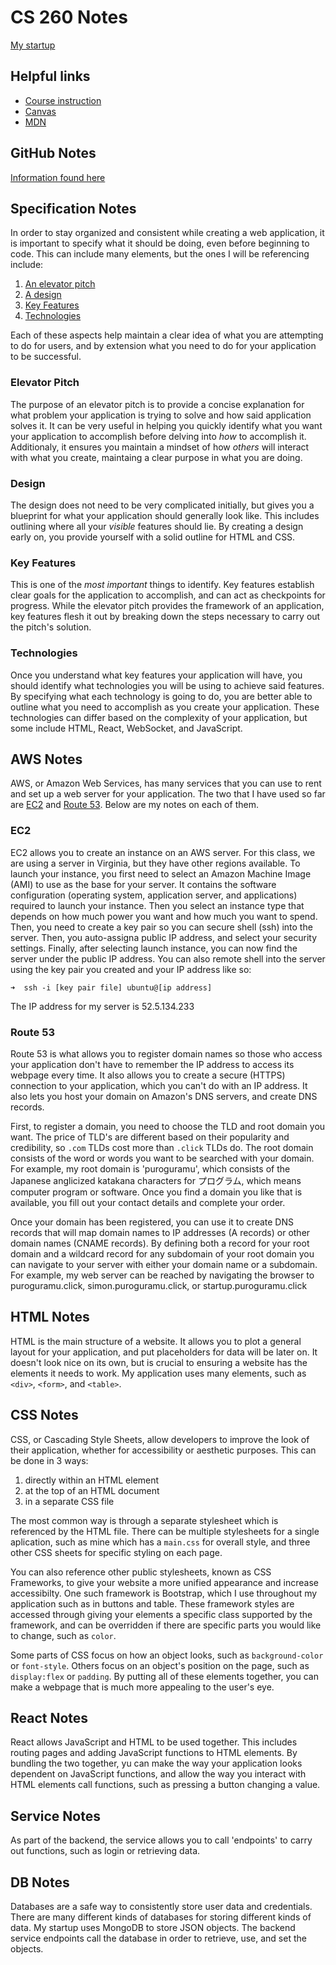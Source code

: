 # CS 260 Notes

[My startup](https://simon.cs260.click)

## Helpful links

- [Course instruction](https://github.com/webprogramming260)
- [Canvas](https://byu.instructure.com)
- [MDN](https://developer.mozilla.org)

## GitHub Notes

[Information found here](notes.md)

## Specification Notes
In order to stay organized and consistent while creating a web application, it is important to specify what it should be doing, even before beginning to code. This can include many elements, but the ones I will be referencing include:

1. [An elevator pitch](#elevator-pitch)
2. [A design](#design)
3. [Key Features](#key-features)
4. [Technologies](#technologies)

Each of these aspects help maintain a clear idea of what you are attempting to do for users, and by extension what you need to do for your application to be successful.

### Elevator Pitch
The purpose of an elevator pitch is to provide a concise explanation for what problem your application is trying to solve and how said application solves it. It can be very useful in helping you quickly identify what you want your application to accomplish before delving into _how_ to accomplish it. Additionaly, it ensures you maintain a mindset of how _others_ will interact with what you create, maintaing a clear purpose in what you are doing. 

### Design
The design does not need to be very complicated initially, but gives you a blueprint for what your application should generally look like. This includes outlining where all your _visible_ features should lie. By creating a design early on, you provide yourself with a solid outline for HTML and CSS.

### Key Features
This is one of the _most important_ things to identify. Key features establish clear goals for the application to accomplish, and can act as checkpoints for progress. While the elevator pitch provides the framework of an application, key features flesh it out by breaking down the steps necessary to carry out the pitch's solution. 

### Technologies
Once you understand what key features your application will have, you should identify what technologies you will be using to achieve said features. By specifying what each technology is going to do, you are better able to outline what you need to accomplish as you create your application. These technologies can differ based on the complexity of your application, but some include HTML, React, WebSocket, and JavaScript.

## AWS Notes
AWS, or Amazon Web Services, has many services that you can use to rent and set up a web server for your application. The two that I have used so far are [EC2](#ec2) and [Route 53](#route-53). Below are my notes on each of them.

### EC2
EC2 allows you to create an instance on an AWS server. For this class, we are using a server in Virginia, but they have other regions available. To launch your instance, you first need to select an Amazon Machine Image (AMI) to use as the base for your server. It contains the software configuration (operating system, application server, and applications) required to
launch your instance. Then you select an instance type that depends on how much power you want and how much you want to spend. Then, you need to create a key pair so you can secure shell (ssh) into the server. Then, you auto-assigna public IP address, and select your security settings. Finally, after selecting launch instance, you can now find the server under the public IP address. You can also remote shell into the server using the key pair you created and your IP address like so:

```
➜  ssh -i [key pair file] ubuntu@[ip address]
```

The IP address for my server is 52.5.134.233

### Route 53
Route 53 is what allows you to register domain names so those who access your application don't have to remember the IP address to access its webpage every time. It also allows you to create a secure (HTTPS) connection to your application, which you can't do with an IP address. It also lets you host your domain on Amazon's DNS servers, and create DNS records. 

First, to register a domain, you need to choose the TLD and root domain you want. The price of TLD's are different based on their popularity and credibility, so `.com` TLDs cost more than `.click` TLDs do. The root domain consists of the word or words you want to be searched with your domain. For example, my root domain is 'puroguramu', which consists of the Japanese anglicized katakana characters for プログラム, which means computer program or software. Once you find a domain you like that is available, you fill out your contact details and complete your order. 

Once your domain has been registered, you can use it to create DNS records that will map domain names to IP addresses (A records) or other domain names (CNAME records). By defining both a record for your root domain and a wildcard record for any subdomain of your root domain you can navigate to your server with either your domain name or a subdomain. For example, my web server can be reached by navigating the browser to puroguramu.click, simon.puroguramu.click, or startup.puroguramu.click

## HTML Notes

HTML is the main structure of a website. It allows you to plot a general layout for your application, and put placeholders for data will be later on. It doesn't look nice on its own, but is crucial to ensuring a website has the elements it needs to work. My application uses many elements, such as `<div>`, `<form>`, and `<table>`.

## CSS Notes
CSS, or Cascading Style Sheets, allow developers to improve the look of their application, whether for accessibility or aesthetic purposes. This can be done in 3 ways:

1. directly within an HTML element
2. at the top of an HTML document
3. in a separate CSS file

The most common way is through a separate stylesheet which is referenced by the HTML file. There can be multiple stylesheets for a single aplication, such as mine which has a `main.css` for overall style, and three other CSS sheets for specific styling on each page.

You can also reference other public stylesheets, known as CSS Frameworks, to give your website a more unified appearance and increase accessibilty. One such framework is Bootstrap, which I use throughout my application such as in buttons and table. These framework styles are accessed through giving your elements a specific class supported by the framework, and can be overridden if there are specific parts you would like to change, such as `color`.

Some parts of CSS focus on how an object looks, such as `background-color` or `font-style`. Others focus on an object's position on the page, such as `display:flex` or `padding`. By putting all of these elements together, you can make a webpage that is much more appealing to the user's eye.

## React Notes
React allows JavaScript and HTML to be used together. This includes routing pages and adding JavaScript functions to HTML elements. By bundling the two together, yu can make the way your application looks dependent on JavaScript functions, and allow the way you interact with HTML elements call functions, such as pressing a button changing a value. 

## Service Notes
As part of the backend, the service allows you to call 'endpoints' to carry out functions, such as login or retrieving data.

## DB Notes
Databases are a safe way to consistently store user data and credentials. There are many different kinds of databases for storing different kinds of data. My startup uses MongoDB to store JSON objects. The backend service endpoints call the database in order to retrieve, use, and set the objects. 